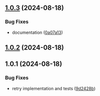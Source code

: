 

## [1.0.3](https://github.com/patoi/retry/compare/1.0.2...1.0.3) (2024-08-18)


### Bug Fixes

* documentation ([0a07a13](https://github.com/patoi/retry/commit/0a07a13d42a8ce18fae661170f4faf49da716118))

## [1.0.2](https://github.com/patoi/retry/compare/1.0.1...1.0.2) (2024-08-18)

## 1.0.1 (2024-08-18)


### Bug Fixes

* retry implementation and tests ([9d2428b](https://github.com/patoi/retry/commit/9d2428bfa3629d6c56ffaa2eea099af1d0e00bbe))
